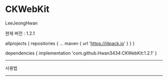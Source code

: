 # CKWebKit

LeeJeongHwan

현재 버전 : 1.2.1


allprojects {
	repositories {
		...
		maven { url 'https://jitpack.io' }
	}
}
  
dependencies {
	        implementation 'com.github.Hwan3434:CKWebKit:1.2.1'
}

----------------------------------------------------------------------------------------------------

사용법

----------------------------------------------------------------------------------------------------


